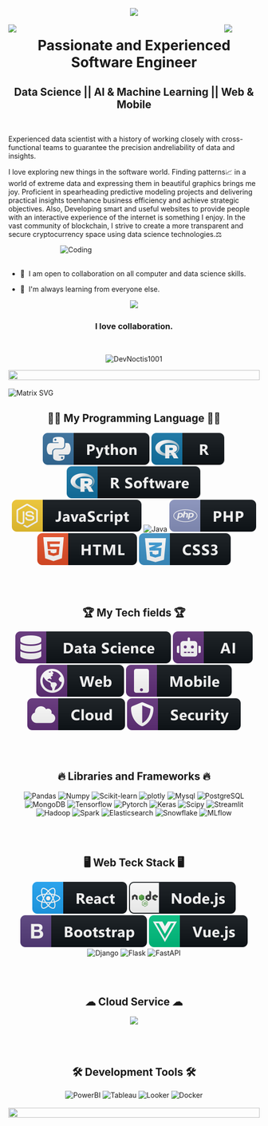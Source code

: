 <p align="center">
    <img src="https://readme-typing-svg.herokuapp.com/?lines=Hello+👋+Welcome+to+my+profile!;Here's+a+little+bit+about+me.&font=Fira%20Code&color=%23D62F79&center=true&width=380&height=50">
</p>

<img align="left" src="https://user-images.githubusercontent.com/65187002/144930161-2f783401-8d27-4fdf-a2f7-cc0ba32f1f1f.gif" width="14%" style="display:inline;"><img align="right" src="https://user-images.githubusercontent.com/65187002/144930161-2f783401-8d27-4fdf-a2f7-cc0ba32f1f1f.gif" width="14%" style="display:inline;">


<h1 align="center"> Passionate and Experienced Software Engineer </h1>
<h2 align="center"> Data Science || AI & Machine Learning || Web & Mobile </h2>

<br>

<p align="left">Experienced data scientist with a history of working closely with cross-functional teams to guarantee the precision andreliability of data and insights. </p> 
<p align="left">I love exploring new things in the software world. Finding patterns📈 in a world of extreme data and expressing them in beautiful graphics brings me joy. Proficient in spearheading predictive modeling projects and delivering practical insights toenhance business efficiency and achieve strategic objectives. Also, Developing smart and useful websites to provide people with an interactive experience of the internet is something I enjoy.  In the vast community of blockchain, I strive to create a more transparent and secure cryptocurrency space using data science technologies.⚖</p>

<img align="right" alt="Coding" width="400" src="https://user-images.githubusercontent.com/74038190/229223263-cf2e4b07-2615-4f87-9c38-e37600f8381a.gif">
<br><br>

- 🤝  I am open to collaboration on all computer and data science skills.


- 👬  I'm always learning from everyone else.


 <div align="center">
  <img src="https://media.giphy.com/media/LnQjpWaON8nhr21vNW/giphy.gif" width="60">
  <h3>I love collaboration.</h3> 
 </div>

<br>
<p align="center"> 
 <img src="https://komarev.com/ghpvc/?username=supuna97&label=Profile%20views&color=0e75b6&style=flat" alt="DevNoctis1001" /> 
<!--  <img src="https://img.shields.io/badge/Languages-Python | Java | PHP | Typescript | Node | React -green.svg" alt="supun nanayakkara's languages" /> -->
<!--  <img alt="Profile followers" src="https://img.shields.io/github/followers/supuna97"> -->
</p>

<img src="https://i.imgur.com/dBaSKWF.gif" height="20" width="100%">

![Matrix SVG](https://raw.githubusercontent.com/rodrigograca31/rodrigograca31/master/matrix.svg)

<h2 align="center">👩‍💻 My Programming Language 👩‍💻</h2>

<div align="center">
  <img src="https://github.com/DevNoctis1001/github-badges/blob/main/svg/dev/languages/python.svg" alt="Python" />
  <img src="https://github.com/DevNoctis1001/github-badges/blob/main/svg/dev/languages/r.svg" alt="R"/>
  <img src="https://github.com/DevNoctis1001/github-badges/blob/main/svg/dev/languages/rsoftware.svg" alt="Rscript" />
  <img src="https://github.com/DevNoctis1001/github-badges/blob/main/svg/dev/languages/js.svg" alt="Javascript" />
  <img src="https://github.com/DevNoctis1001/DevNoctis1001/assets/148486194/8f240b69-cb8f-4856-9a4d-cbd3812829ee" alt="Java" />
  <img src="https://github.com/DevNoctis1001/github-badges/raw/main/svg/dev/languages/php.svg" alt="PHP" />
  <img src="https://github.com/DevNoctis1001/github-badges/blob/main/svg/dev/languages/html.svg" alt="HTML" />
  <img src="https://github.com/DevNoctis1001/github-badges/blob/main/svg/dev/languages/css3.svg" alt="CSS3" />
</div>

<br><br>

<h2 align='center'>🏆 My Tech fields 🏆</h2> 

<div align="center">
  <img src="https://github.com/DevNoctis1001/github-badges/raw/main/svg/dev/misc/datascience.svg" alt="Data Science" />
  <img src="https://github.com/DevNoctis1001/github-badges/raw/main/svg/dev/misc/ai.svg" alt="AI"/>
  <img src="https://github.com/DevNoctis1001/github-badges/raw/main/svg/dev/misc/web.svg" alt="Web" />
  <img src="https://github.com/DevNoctis1001/github-badges/raw/main/svg/dev/misc/mobile.svg" alt="Mobile" />
  <img src="https://github.com/DevNoctis1001/github-badges/raw/main/svg/dev/misc/cloud.svg" alt="Cloud" />
  <img src="https://github.com/DevNoctis1001/github-badges/raw/main/svg/dev/misc/security.svg" alt="Security" />
</div>

<br><br>
    
<h2 align='center'>🔥 Libraries and Frameworks 🔥</h2> 

<div align="center">
    <img src="https://img.shields.io/badge/pandas-150458.svg?style=for-the-badge&logo=pandas&logoColor=white" alt="Pandas" />
    <img src="https://img.shields.io/badge/NumPy-013243.svg?style=for-the-badge&logo=NumPy&logoColor=white" alt="Numpy"/>
    <img src="https://img.shields.io/badge/scikitlearn-F7931E.svg?style=for-the-badge&logo=scikit-learn&logoColor=white" alt="Scikit-learn" />
    <img src="https://img.shields.io/badge/Plotly-3F4F75.svg?style=for-the-badge&logo=Plotly&logoColor=white" alt="plotly" />
    <img src="https://img.shields.io/badge/MySQL-4479A1.svg?style=for-the-badge&logo=MySQL&logoColor=white" alt="Mysql" />
    <img src="https://img.shields.io/badge/PostgreSQL-4169E1.svg?style=for-the-badge&logo=PostgreSQL&logoColor=white" alt="PostgreSQL" />
    <img src="https://img.shields.io/badge/MongoDB-47A248.svg?style=for-the-badge&logo=MongoDB&logoColor=white" alt="MongoDB" />
    <img src="https://img.shields.io/badge/TensorFlow-FF6F00.svg?style=for-the-badge&logo=TensorFlow&logoColor=white" alt="Tensorflow" />
    <img src="https://img.shields.io/badge/PyTorch-EE4C2C.svg?style=for-the-badge&logo=PyTorch&logoColor=white" alt="Pytorch" />
    <img src="https://img.shields.io/badge/Keras-D00000.svg?style=for-the-badge&logo=Keras&logoColor=white" alt="Keras" />
    <img src="https://img.shields.io/badge/SciPy-8CAAE6.svg?style=for-the-badge&logo=SciPy&logoColor=white" alt="Scipy" />
    <img src="https://img.shields.io/badge/Streamlit-FF4B4B.svg?style=for-the-badge&logo=Streamlit&logoColor=white" alt="Streamlit" />
    <img src="https://img.shields.io/badge/Apache%20Hadoop-66CCFF.svg?style=for-the-badge&logo=Apache-Hadoop&logoColor=black" alt="Hadoop" />
    <img src="https://img.shields.io/badge/Apache%20Spark-E25A1C.svg?style=for-the-badge&logo=Apache-Spark&logoColor=white" alt="Spark" />
    <img src="https://img.shields.io/badge/Elasticsearch-005571.svg?style=for-the-badge&logo=Elasticsearch&logoColor=white" alt="Elasticsearch" />
    <img src="https://img.shields.io/badge/Snowflake-29B5E8.svg?style=for-the-badge&logo=Snowflake&logoColor=white" alt="Snowflake" />
    <img src="https://img.shields.io/badge/MLflow-0194E2.svg?style=for-the-badge&logo=MLflow&logoColor=white" alt="MLflow" />
</div>

<br><br>

<h2 align='center'>🖥 Web Teck Stack 🖥</h2> 

<div align="center">
  <img src="https://github.com/DevNoctis1001/github-badges/raw/main/svg/dev/frameworks/react.svg" alt="React" />
  <img src="https://github.com/DevNoctis1001/github-badges/raw/main/svg/dev/frameworks/nodejs.svg" alt="NodeJS"/>
  <img src="https://github.com/DevNoctis1001/github-badges/raw/main/svg/dev/frameworks/bootstrap.svg" alt="Bootstrap" />
  <img src="https://github.com/DevNoctis1001/github-badges/raw/main/svg/dev/frameworks/vue.svg" alt="Vue" />
</div>

<div align="center">
  <img src="https://img.shields.io/badge/Django-092E20.svg?style=for-the-badge&logo=Django&logoColor=white" alt="Django" />
  <img src="https://img.shields.io/badge/Flask-000000.svg?style=for-the-badge&logo=Flask&logoColor=white" alt="Flask"/>
  <img src="https://img.shields.io/badge/FastAPI-009688.svg?style=for-the-badge&logo=FastAPI&logoColor=white" alt="FastAPI" />
</div>

<br><br>

<h2 align='center'>☁ Cloud Service ☁</h2>

<p align="center">
  <a href="https://skillicons.dev">
    <img src="https://skillicons.dev/icons?i=azure,aws,gcp,firebase,cloudflare" />
  </a>
</p>

<br><br>

<h2 align='center'>🛠 Development Tools 🛠</h2>

<div align="center">
  <img src="https://img.shields.io/badge/Power%20BI-F2C811.svg?style=for-the-badge&logo=Power-BI&logoColor=black" alt="PowerBI" />
  <img src="https://img.shields.io/badge/Tableau-E97627.svg?style=for-the-badge&logo=Tableau&logoColor=white" alt="Tableau"/>
  <img src="https://img.shields.io/badge/Looker-4285F4.svg?style=for-the-badge&logo=Looker&logoColor=white" alt="Looker" />
  <img src="https://img.shields.io/badge/Docker-2496ED.svg?style=for-the-badge&logo=Docker&logoColor=white" alt="Docker" />
</div>

<br/>

<img src="https://i.imgur.com/dBaSKWF.gif" height="20" width="100%">


<!--
**DevNoctis1001/DevNoctis1001** is a ✨ _special_ ✨ repository because its `README.md` (this file) appears on your GitHub profile.

Here are some ideas to get you started:

- 🔭 I’m currently working on ...
- 🌱 I’m currently learning ...
- 👯 I’m looking to collaborate on ...
- 🤔 I’m looking for help with ...
- 💬 Ask me about ...
- 📫 How to reach me: ...
- 😄 Pronouns: ...
- ⚡ Fun fact: ...
-->

